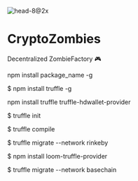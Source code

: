 ![head-8@2x](https://user-images.githubusercontent.com/73549208/153045917-53860611-8e9f-4bd2-8b8f-b79553386bf9.png)
# CryptoZombies
Decentralized ZombieFactory 🎮 


npm install package_name -g

$
npm install truffle -g


npm install truffle truffle-hdwallet-provider

$
truffle init

$
truffle compile

$
truffle migrate --network rinkeby

$
npm install loom-truffle-provider

$
truffle migrate --network basechain



